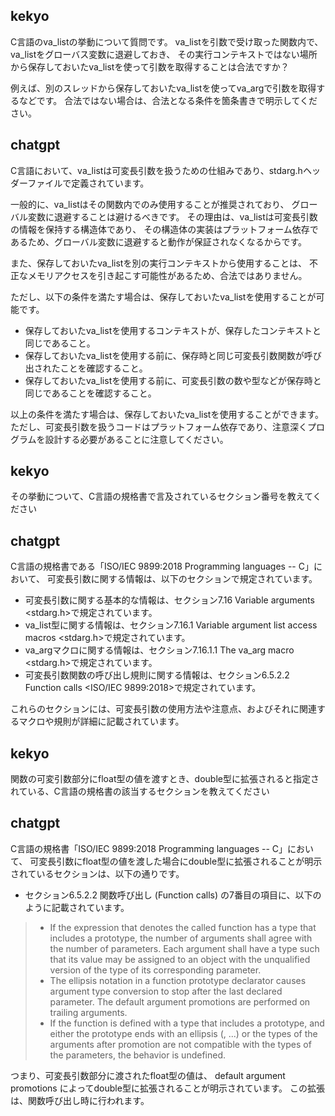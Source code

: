 ## kekyo

C言語のva_listの挙動について質問です。
va_listを引数で受け取った関数内で、va_listをグローバス変数に退避しておき、
その実行コンテキストではない場所から保存しておいたva_listを使って引数を取得することは合法ですか？

例えば、別のスレッドから保存しておいたva_listを使ってva_argで引数を取得するなどです。
合法ではない場合は、合法となる条件を箇条書きで明示してください。

## chatgpt

C言語において、va_listは可変長引数を扱うための仕組みであり、stdarg.hヘッダーファイルで定義されています。

一般的に、va_listはその関数内でのみ使用することが推奨されており、
グローバル変数に退避することは避けるべきです。
その理由は、va_listは可変長引数の情報を保持する構造体であり、
その構造体の実装はプラットフォーム依存であるため、グローバル変数に退避すると動作が保証されなくなるからです。

また、保存しておいたva_listを別の実行コンテキストから使用することは、
不正なメモリアクセスを引き起こす可能性があるため、合法ではありません。

ただし、以下の条件を満たす場合は、保存しておいたva_listを使用することが可能です。

* 保存しておいたva_listを使用するコンテキストが、保存したコンテキストと同じであること。
* 保存しておいたva_listを使用する前に、保存時と同じ可変長引数関数が呼び出されたことを確認すること。
* 保存しておいたva_listを使用する前に、可変長引数の数や型などが保存時と同じであることを確認すること。

以上の条件を満たす場合は、保存しておいたva_listを使用することができます。
ただし、可変長引数を扱うコードはプラットフォーム依存であり、注意深くプログラムを設計する必要があることに注意してください。

## kekyo

その挙動について、C言語の規格書で言及されているセクション番号を教えてください

## chatgpt

C言語の規格書である「ISO/IEC 9899:2018 Programming languages -- C」において、
可変長引数に関する情報は、以下のセクションで規定されています。

* 可変長引数に関する基本的な情報は、セクション7.16 Variable arguments <stdarg.h>で規定されています。
* va_list型に関する情報は、セクション7.16.1 Variable argument list access macros <stdarg.h>で規定されています。
* va_argマクロに関する情報は、セクション7.16.1.1 The va_arg macro <stdarg.h>で規定されています。
* 可変長引数関数の呼び出し規則に関する情報は、セクション6.5.2.2 Function calls <ISO/IEC 9899:2018>で規定されています。

これらのセクションには、可変長引数の使用方法や注意点、およびそれに関連するマクロや規則が詳細に記載されています。

## kekyo

関数の可変引数部分にfloat型の値を渡すとき、double型に拡張されると指定されている、C言語の規格書の該当するセクションを教えてください

## chatgpt

C言語の規格書「ISO/IEC 9899:2018 Programming languages -- C」において、
可変長引数にfloat型の値を渡した場合にdouble型に拡張されることが明示されているセクションは、以下の通りです。

* セクション6.5.2.2 関数呼び出し (Function calls) の7番目の項目に、以下のように記載されています。

> * If the expression that denotes the called function has a type that includes a prototype,
>   the number of arguments shall agree with the number of parameters.
>   Each argument shall have a type such that its value may be assigned to an object
>   with the unqualified version of the type of its corresponding parameter.
> * The ellipsis notation in a function prototype declarator causes argument type conversion
>   to stop after the last declared parameter.
>   The default argument promotions are performed on trailing arguments.
> * If the function is defined with a type that includes a prototype,
>   and either the prototype ends with an ellipsis (, ...) or the types of the arguments after promotion
>   are not compatible with the types of the parameters, the behavior is undefined.

つまり、可変長引数部分に渡されたfloat型の値は、
default argument promotions によってdouble型に拡張されることが明示されています。
この拡張は、関数呼び出し時に行われます。
